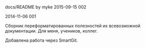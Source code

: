 docs/README by myke 2015-09-15 002 

2014-11-06 001

Сборник переформатированных полезностей их всевозможной документации.
Для меня, учеников, коллег.

Добавлена работа через SmartGit. 

